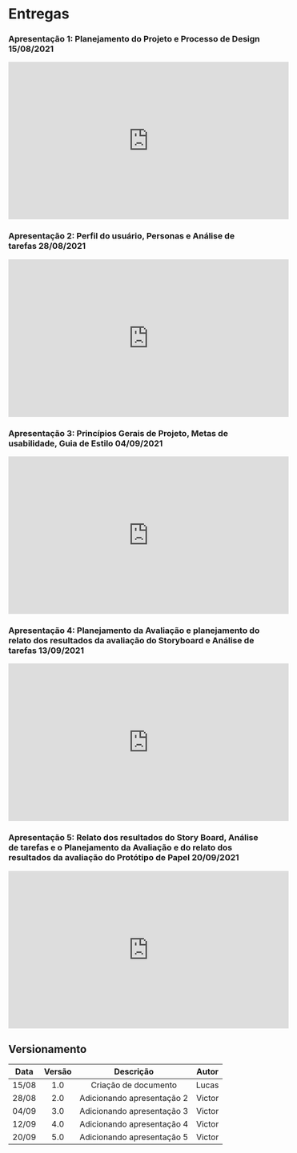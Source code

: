 # Entregas

### Apresentação 1: Planejamento do Projeto e Processo de Design 15/08/2021

<iframe width="560" height="315" src="https://www.youtube.com/embed/Hv3-gOVLUC4" frameborder="0" allow="accelerometer; autoplay; clipboard-write; encrypted-media; gyroscope; picture-in-picture" allowfullscreen></iframe>

### Apresentação 2: Perfil do usuário, Personas e Análise de tarefas 28/08/2021

<iframe width="560" height="315" src="https://youtube.com/embed/7CGoaZEX9kA" frameborder="0" allow="accelerometer; autoplay; clipboard-write; encrypted-media; gyroscope; picture-in-picture" allowfullscreen></iframe>

### Apresentação 3: Princípios Gerais de Projeto, Metas de usabilidade, Guia de Estilo 04/09/2021

<iframe width="560" height="315" src="https://youtube.com/embed/O5u3Sh1vWnU" frameborder="0" allow="accelerometer; autoplay; clipboard-write; encrypted-media; gyroscope; picture-in-picture" allowfullscreen></iframe>

### Apresentação 4: Planejamento da Avaliação e planejamento do relato dos resultados da avaliação do Storyboard e Análise de tarefas 13/09/2021

<iframe width="560" height="315" src="https://youtube.com/embed/kXUGRwGefQw" frameborder="0" allow="accelerometer; autoplay; clipboard-write; encrypted-media; gyroscope; picture-in-picture" allowfullscreen></iframe>

### Apresentação 5: Relato dos resultados do Story Board, Análise de tarefas e o Planejamento da Avaliação e do relato dos resultados da avaliação do Protótipo de Papel 20/09/2021

<iframe width="560" height="315" src="https://youtube.com/embed/Kj0ORecxe3E" frameborder="0" allow="accelerometer; autoplay; clipboard-write; encrypted-media; gyroscope; picture-in-picture" allowfullscreen></iframe>

## Versionamento

| Data |Versão| Descrição | Autor |
|:----:|:----:|:---------:|:-----:|
|15/08 | 1.0  | Criação de documento| Lucas|
|28/08 | 2.0 | Adicionando apresentação 2 | Victor |
|04/09 | 3.0 | Adicionando apresentação 3 | Victor |
|12/09 | 4.0 | Adicionando apresentação 4 | Victor |
|20/09 | 5.0 | Adicionando apresentação 5 | Victor |




